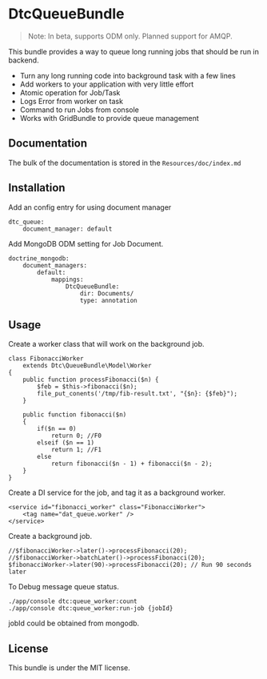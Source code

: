 DtcQueueBundle
==============

> Note: In beta, supports ODM only. Planned support for AMQP.

This bundle provides a way to queue long running jobs that should be run in backend.

- Turn any long running code into background task with a few lines
- Add workers to your application with very little effort
- Atomic operation for Job/Task
- Logs Error from worker on task
- Command to run Jobs from console
- Works with GridBundle to provide queue management

Documentation
-------------

The bulk of the documentation is stored in the `Resources/doc/index.md`

Installation
------------

Add an config entry for using document manager

	dtc_queue:
	    document_manager: default


Add MongoDB ODM setting for Job Document.

	doctrine_mongodb:
	    document_managers:
	        default:
	            mappings:
	                DtcQueueBundle:
	                    dir: Documents/
	                    type: annotation

Usage
-----

Create a worker class that will work on the background job.

	class FibonacciWorker
		extends Dtc\QueueBundle\Model\Worker
	{
		public function processFibonacci($n) {
			$feb = $this->fibonacci($n);
			file_put_conents('/tmp/fib-result.txt', "{$n}: {$feb}");
		}

		public function fibonacci($n)
		{
			if($n == 0)
				return 0; //F0
			elseif ($n == 1)
				return 1; //F1
			else
				return fibonacci($n - 1) + fibonacci($n - 2);
		}
	}

Create a DI service for the job, and tag it as a background worker.

	<service id="fibonacci_worker" class="FibonacciWorker">
	    <tag name="dat_queue.worker" />
	</service>

Create a background job.

	//$fibonacciWorker->later()->processFibonacci(20);
	//$fibonacciWorker->batchLater()->processFibonacci(20);
	$fibonacciWorker->later(90)->processFibonacci(20); // Run 90 seconds later

To Debug message queue status.

	./app/console dtc:queue_worker:count
	./app/console dtc:queue_worker:run-job {jobId}

jobId could be obtained from mongodb.

License
-------

This bundle is under the MIT license.